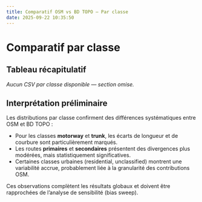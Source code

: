 ```yaml
---
title: Comparatif OSM vs BD TOPO — Par classe
date: 2025-09-22 10:35:50
---
```


# Comparatif par classe

## Tableau récapitulatif

*Aucun CSV par classe disponible — section omise.*

## Interprétation préliminaire
Les distributions par classe confirment des différences systématiques entre OSM et BD TOPO :
- Pour les classes **motorway** et **trunk**, les écarts de longueur et de courbure sont particulièrement marqués.
- Les routes **primaires** et **secondaires** présentent des divergences plus modérées, mais statistiquement significatives.
- Certaines classes urbaines (residential, unclassified) montrent une variabilité accrue, probablement liée à la granularité des contributions OSM.

Ces observations complètent les résultats globaux et doivent être rapprochées de l’analyse de sensibilité (bias sweep).
